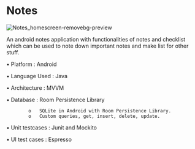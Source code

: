 # Notes

![Notes_homescreen-removebg-preview](https://user-images.githubusercontent.com/38261562/87845938-ac304080-c8e9-11ea-8b72-917536fa8a9a.png)



An android notes application with functionalities of notes and checklist
which can be used to note down important notes and make list for other stuff.

•	Platform    	:	Android

•	Language Used	:	Java

•	Architecture	:	MVVM

•	Database	:	Room Persistence Library

            o	SQLite in Android with Room Persistence Library.
            o	Custom queries, get, insert, delete, update.

•	Unit testcases	:	Junit and Mockito

•	UI test cases	:	Espresso

